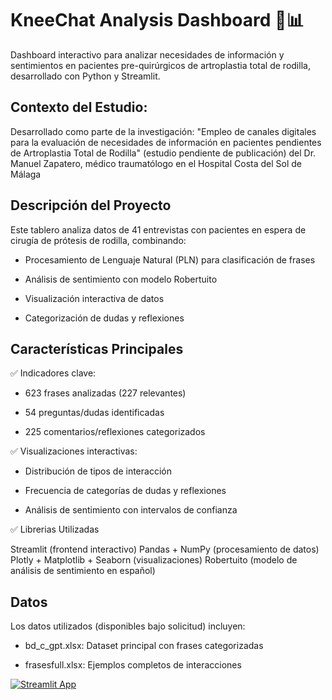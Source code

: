 # KneeChat Analysis Dashboard 🦿📊

Dashboard interactivo para analizar necesidades de información y sentimientos en pacientes pre-quirúrgicos de artroplastia total de rodilla, desarrollado con Python y Streamlit.


## Contexto del Estudio:
Desarrollado como parte de la investigación:
"Empleo de canales digitales para la evaluación de necesidades de información en pacientes pendientes de Artroplastia Total de Rodilla"  (estudio pendiente de publicación) del Dr. Manuel Zapatero, médico
traumatólogo en el Hospital Costa del Sol de Málaga



## Descripción del Proyecto
Este tablero analiza datos de 41 entrevistas con pacientes en espera de cirugía de prótesis de rodilla, combinando:

* Procesamiento de Lenguaje Natural (PLN) para clasificación de frases

* Análisis de sentimiento con modelo Robertuito

* Visualización interactiva de datos

* Categorización de dudas y reflexiones

## Características Principales
✅ Indicadores clave:

* 623 frases analizadas (227 relevantes)

* 54 preguntas/dudas identificadas

* 225 comentarios/reflexiones categorizados

✅ Visualizaciones interactivas:

* Distribución de tipos de interacción

* Frecuencia de categorías de dudas y reflexiones

* Análisis de sentimiento con intervalos de confianza

✅ Librerias Utilizadas

Streamlit (frontend interactivo)
Pandas + NumPy (procesamiento de datos)
Plotly + Matplotlib + Seaborn (visualizaciones)
Robertuito (modelo de análisis de sentimiento en español) 

## Datos
Los datos utilizados (disponibles bajo solicitud) incluyen:

* bd_c_gpt.xlsx: Dataset principal con frases categorizadas

* frasesfull.xlsx: Ejemplos completos de interacciones


[![Streamlit App](https://static.streamlit.io/badges/streamlit_badge_black_white.svg)](https://kneechat-dashboard.streamlit.app/)



